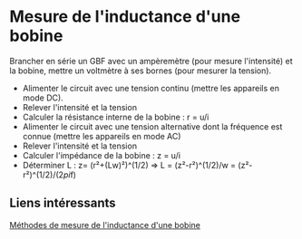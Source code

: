 Mesure de l'inductance d'une bobine
===================================

Brancher en série un GBF avec un ampèremètre (pour mesure l'intensité) et la bobine, mettre un voltmètre à ses bornes (pour mesurer la tension).

- Alimenter le circuit avec une tension continu (mettre les appareils en mode DC).
- Relever l'intensité et la tension
- Calculer la résistance interne de la bobine : r = u/i
- Alimenter le circuit avec une tension alternative dont la fréquence est connue (mettre les appareils en mode AC)
- Relever l'intensité et la tension
- Calculer l'impédance de la bobine : z = u/i
- Déterminer L : z= (r²+(Lw)²)^(1/2) => L = (z²-r²)^(1/2)/w = (z²-r²)^(1/2)/(2*pi*f)

Liens intéressants
------------------
[Méthodes de mesure de l'inductance d'une bobine](http://www.chimix.com/an10/bac10/stl900.htm)